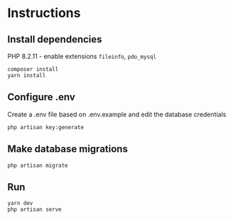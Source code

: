 # Instructions
## Install dependencies
PHP 8.2.11 - enable extensions `fileinfo`, `pdo_mysql`
```
composer install
yarn install
```
## Configure .env
Create a .env file based on .env.example and edit the database credentials
```
php artisan key:generate
```
## Make database migrations
```
php artisan migrate
```
## Run
```
yarn dev
php artisan serve
```